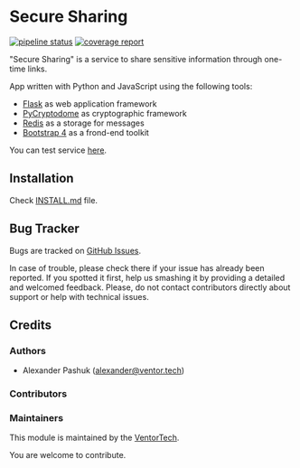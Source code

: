 # Secure Sharing

[![pipeline status](https://git.xpansa.com/alexander.pashuk/secure-sharing/badges/master/pipeline.svg)](https://git.xpansa.com/alexander.pashuk/secure-sharing/commits/master)
[![coverage report](https://git.xpansa.com/alexander.pashuk/secure-sharing/badges/master/coverage.svg)](https://git.xpansa.com/alexander.pashuk/secure-sharing/commits/master)

"Secure Sharing" is a service to share sensitive information through one-time links.

App written with Python and JavaScript using the following tools:
* [Flask](https://palletsprojects.com/p/flask/) as web application framework
* [PyCryptodome](https://pycryptodome.readthedocs.io/en/latest/index.html) as cryptographic framework
* [Redis](https://redis.io/) as a storage for messages
* [Bootstrap 4](https://getbootstrap.com/) as a frond-end toolkit

You can test service [here](https://share.ventor.tech).

## Installation

Check [INSTALL.md](INSTALL.md) file.

## Bug Tracker

Bugs are tracked on [GitHub Issues](https://github.com/ventor-tech/secure-sharing/issues).

In case of trouble, please check there if your issue has already been reported.
If you spotted it first, help us smashing it by providing a detailed and welcomed
feedback. Please, do not contact contributors directly about support or help
with technical issues.

## Credits

### Authors

* Alexander Pashuk (alexander@ventor.tech)

### Contributors

### Maintainers

This module is maintained by the [VentorTech](https://ventor.tech).

You are welcome to contribute.